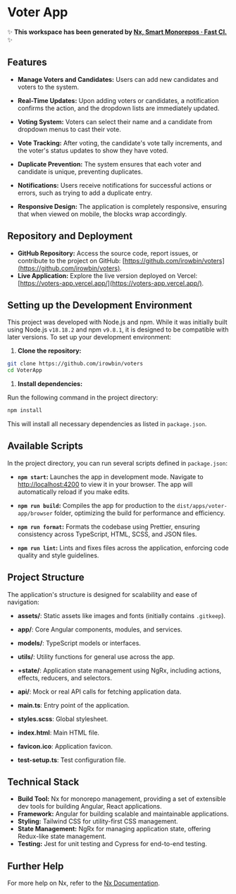 # Voter App

✨ **This workspace has been generated by [Nx, Smart Monorepos · Fast CI.](https://nx.dev)** ✨

## Features

- **Manage Voters and Candidates:** Users can add new candidates and voters to the system.

- **Real-Time Updates:** Upon adding voters or candidates, a notification confirms the action, and the dropdown lists are immediately updated.

- **Voting System:** Voters can select their name and a candidate from dropdown menus to cast their vote.

- **Vote Tracking:** After voting, the candidate's vote tally increments, and the voter's status updates to show they have voted.

- **Duplicate Prevention:** The system ensures that each voter and candidate is unique, preventing duplicates.

- **Notifications:** Users receive notifications for successful actions or errors, such as trying to add a duplicate entry.

- **Responsive Design:** The application is completely responsive, ensuring that when viewed on mobile, the blocks wrap accordingly.


## Repository and Deployment

- **GitHub Repository:** Access the source code, report issues, or contribute to the project on GitHub: [https://github.com/irowbin/voters](https://github.com/irowbin/voters).
- **Live Application:** Explore the live version deployed on Vercel: [https://voters-app.vercel.app/](https://voters-app.vercel.app/).

## Setting up the Development Environment

This project was developed with Node.js and npm. While it was initially built using Node.js `v18.18.2` and npm `v9.8.1`, it is designed to be compatible with later versions. To set up your development environment:

1. **Clone the repository:**

```bash
git clone https://github.com/irowbin/voters
cd VoterApp
```

1. **Install dependencies:**

Run the following command in the project directory:

```bash
npm install
```

This will install all necessary dependencies as listed in `package.json`.

## Available Scripts

In the project directory, you can run several scripts defined in `package.json`:

- **`npm start`:** Launches the app in development mode. Navigate to [http://localhost:4200](http://localhost:4200) to view it in your browser. The app will automatically reload if you make edits.

- **`npm run build`:** Compiles the app for production to the `dist/apps/voter-app/browser` folder, optimizing the build for performance and efficiency.

- **`npm run format`:** Formats the codebase using Prettier, ensuring consistency across TypeScript, HTML, SCSS, and JSON files.

- **`npm run lint`:** Lints and fixes files across the application, enforcing code quality and style guidelines.

## Project Structure

The application's structure is designed for scalability and ease of navigation:

- **assets/**: Static assets like images and fonts (initially contains `.gitkeep`).

- **app/**: Core Angular components, modules, and services.

- **models/**: TypeScript models or interfaces.

- **utils/**: Utility functions for general use across the app.

- **+state/**: Application state management using NgRx, including actions, effects, reducers, and selectors.

- **api/**: Mock or real API calls for fetching application data.

- **main.ts**: Entry point of the application.

- **styles.scss**: Global stylesheet.

- **index.html**: Main HTML file.

- **favicon.ico**: Application favicon.

- **test-setup.ts**: Test configuration file.

## Technical Stack

- **Build Tool:** Nx for monorepo management, providing a set of extensible dev tools for building Angular, React applications.
- **Framework:** Angular for building scalable and maintainable applications.
- **Styling:** Tailwind CSS for utility-first CSS management.
- **State Management:** NgRx for managing application state, offering Redux-like state management.
- **Testing:** Jest for unit testing and Cypress for end-to-end testing.

## Further Help

For more help on Nx, refer to the [Nx Documentation](https://nx.dev/angular).

